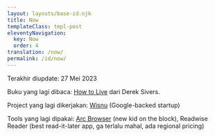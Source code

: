```yaml
---
layout: layouts/base-id.njk
title: Now
templateClass: tmpl-post
eleventyNavigation:
  key: Now
  order: 4
translation: /now/
permalink: /id/now/
---
```


Terakhir diupdate: 27 Mei 2023

Buku yang lagi dibaca: [How to Live](https://sive.rs/h) dari Derek Sivers.

Project yang lagi dikerjakan: [Wisnu](https://wisnusantara.id) (Google-backed startup)

Tools yang lagi dipakai: [Arc Browser](https://arc.net) (new kid on the block), Readwise Reader (best read-it-later app, ga terlalu mahal, ada regional pricing)
